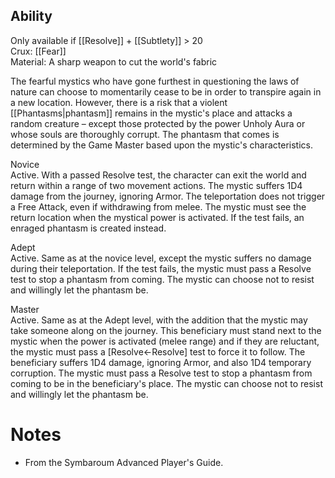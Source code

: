 ## Ability
Only available if [[Resolve]] + [[Subtlety]] > 20<br>Crux: [[Fear]]<br>Material: A sharp weapon to cut the world's fabric

The fearful mystics who have gone furthest in questioning the laws of nature can choose to momentarily cease to be in order to transpire again in a new location. However, there is a risk that a violent [[Phantasms|phantasm]] remains in the mystic's place and attacks a random creature – except those protected by the power Unholy Aura or whose souls are thoroughly corrupt. The phantasm that comes is determined by the Game Master based upon the mystic's characteristics.

Novice<br>Active. With a passed Resolve test, the character can exit the world and return within a range of two movement actions. The mystic suffers 1D4 damage from the journey, ignoring Armor. The teleportation does not trigger a Free Attack, even if withdrawing from melee. The mystic must see the return location when the mystical power is activated. If the test fails, an enraged phantasm is created instead.

Adept<br>Active. Same as at the novice level, except the mystic suffers no damage during their teleportation. If the test fails, the mystic must pass a Resolve test to stop a phantasm from coming. The mystic can choose not to resist and willingly let the phantasm be.

Master<br>Active. Same as at the Adept level, with the addition that the mystic may take someone along on the journey. This beneficiary must stand next to the mystic when the power is activated (melee range) and if they are reluctant, the mystic must pass a \[Resolve←Resolve\] test to force it to follow. The beneficiary suffers 1D4 damage, ignoring Armor, and also 1D4 temporary corruption. The mystic must pass a Resolve test to stop a phantasm from coming to be in the beneficiary's place. The mystic can choose not to resist and willingly let the phantasm be.
# Notes
* From the Symbaroum Advanced Player's Guide.